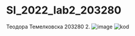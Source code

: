 # SI_2022_lab2_203280
Теодора Темелковска 203280
2.
![image](https://user-images.githubusercontent.com/85082180/171946936-e406e9fa-0537-44c0-b9f4-0badc4cfc9f7.png)
![kod](https://user-images.githubusercontent.com/85082180/171947286-03829959-c77a-4a21-aa23-d881fa4469a0.png)
